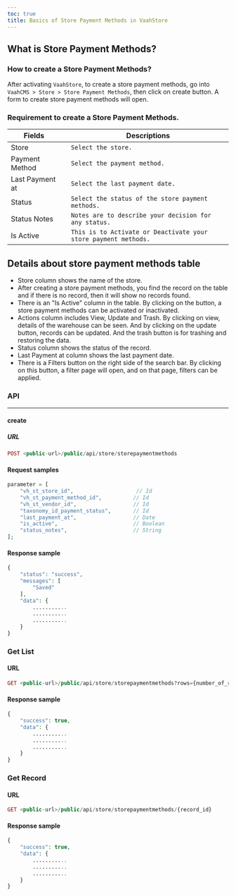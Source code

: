 ```yaml
---
toc: true
title: Basics of Store Payment Methods in VaahStore
---
```



## What is Store Payment Methods?



### How to create a Store Payment Methods?

After activating `VaahStore`, to create a store payment methods, go into `VaahCMS > Store > Store Payment Methods`, then click on create button. A form to create store payment methods will open.

### Requirement to create a Store Payment Methods.


| Fields                   |      | Descriptions                                      |
| ------------------------ | ---- | -------------------------------------------- |
| Store                    |      | `Select the store.`    |
| Payment Method           |      | `Select the payment method.`         |
| Last Payment at          |      | `Select the last payment date.` |
| Status                   |      | `Select the status of the store payment methods.`         |
| Status Notes             |      | `Notes are to describe your decision for any status.`   |
| Is Active                |      | `This is to Activate or Deactivate your store payment methods.`         |


## Details about store payment methods table

* Store column shows the name of the store.
* After creating a store payment methods, you find the record on the table and if there is no record, then it will show no records found.
* There is an "Is Active" column in the table. By clicking on the button, a store payment methods can be activated or inactivated.
* Actions column includes View, Update and Trash. By clicking on view, details of the warehouse can be seen. And by clicking on the update button, records can be updated. And the trash button is for trashing and restoring the data.
* Status column shows the status of the record.
* Last Payment at column shows the last payment date.
* There is a Filters button on the right side of the search bar. By clicking on this button, a filter page will open, and on that page, filters can be applied.

### API
---------
#### create


##### URL
```php
POST <public-url>/public/api/store/storepaymentmethods
```

#### Request samples

```php
parameter = [
    "vh_st_store_id",                    // Id
    "vh_st_payment_method_id",          // Id
    "vh_st_vendor_id",                  // Id
    "taxonomy_id_payment_status",       // Id
    "last_payment_at",                  // Date
    "is_active",                        // Boolean
    "status_notes",                     // String
];
```
#### Response sample

```php
{
    "status": "success",
    "messages": [
        "Saved"
    ],
    "data": {
        ...........
        ...........
        ...........
    }
}
```

### Get List

#### URL
```php
GET <public-url>/public/api/store/storepaymentmethods?rows={number_of_rows}
```

#### Response sample

```php
{
    "success": true,
    "data": {
        ...........
        ...........
        ...........
    }
}
```

### Get Record

#### URL
```php
GET <public-url>/public/api/store/storepaymentmethods/{record_id}
```

#### Response sample

```php
{
    "success": true,
    "data": {
        ...........
        ...........
        ...........
    }
}
```
